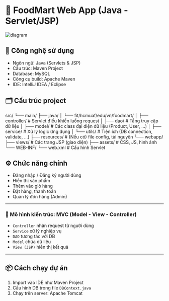 # 🍱 FoodMart Web App (Java - Servlet/JSP)

![diagram](https://github.com/user-attachments/assets/3a1076ef-f6ac-488a-b52a-2596dfb9ae5f)

## 🧱 Công nghệ sử dụng
- Ngôn ngữ: Java (Servlets & JSP)
- Cấu trúc: Maven Project
- Database: MySQL
- Công cụ build: Apache Maven
- IDE: IntelliJ IDEA / Eclipse

## 🗂️ Cấu trúc project
src/ └── main/ ├── java/ │ └── fit/hcmuaf/edu/vn/foodmart/ │ ├── controller/ # Servlet điều khiển luồng request │ ├── dao/ # Tầng truy cập dữ liệu │ ├── model/ # Các class đại diện dữ liệu (Product, User, ...) │ ├── service/ # Xử lý logic ứng dụng │ └── utils/ # Tiện ích (DB connection, validate, ...) ├── resources/ # (Nếu có) file config, tài nguyên └── webapp/ ├── views/ # Các trang JSP (giao diện) ├── assets/ # CSS, JS, hình ảnh └── WEB-INF/ └── web.xml # Cấu hình Servlet


## ⚙️ Chức năng chính
- Đăng nhập / Đăng ký người dùng
- Hiển thị sản phẩm
- Thêm vào giỏ hàng
- Đặt hàng, thanh toán
- Quản lý đơn hàng (Admin)

---

### 🧭 Mô hình kiến trúc: MVC (Model - View - Controller)

- `Controller` nhận request từ người dùng
- `Service` xử lý nghiệp vụ
- `DAO` tương tác với DB
- `Model` chứa dữ liệu
- `View (JSP)` hiển thị kết quả

---

## 📦 Cách chạy dự án
1. Import vào IDE như Maven Project
2. Cấu hình DB trong file `DBContext.java`
3. Chạy trên server: Apache Tomcat
